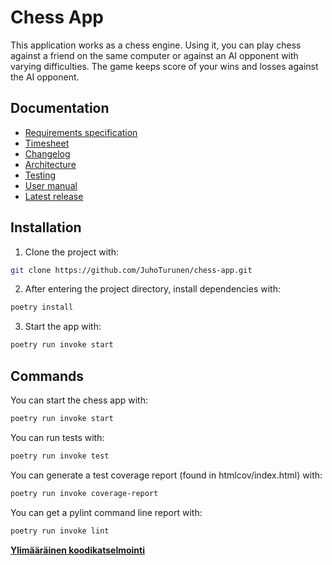 # Chess App

This application works as a chess engine. Using it, you can play chess against a friend on the same computer or against an AI opponent with varying difficulties. The game keeps score of your wins and losses against the AI opponent.

## Documentation
- [Requirements specification](https://github.com/JuhoTurunen/ot-harjoitustyo/blob/main/documentation/requirements_specification.md)
- [Timesheet](https://github.com/JuhoTurunen/ot-harjoitustyo/blob/main/documentation/timesheet.md)
- [Changelog](https://github.com/JuhoTurunen/ot-harjoitustyo/blob/main/documentation/changelog.md)
- [Architecture](https://github.com/JuhoTurunen/ot-harjoitustyo/blob/main/documentation/architecture.md)
- [Testing](https://github.com/JuhoTurunen/ot-harjoitustyo/blob/main/documentation/testing.md)
- [User manual](https://github.com/JuhoTurunen/ot-harjoitustyo/blob/main/documentation/user_manual.md)
- [Latest release](https://github.com/JuhoTurunen/chess-app/releases/tag/week6)


## Installation

1. Clone the project with:

```bash
git clone https://github.com/JuhoTurunen/chess-app.git
```

2. After entering the project directory, install dependencies with:
   
```bash
poetry install
```

3. Start the app with:

```bash
poetry run invoke start
```

## Commands

You can start the chess app with:

```bash
poetry run invoke start
```

You can run tests with:

```bash
poetry run invoke test
```

You can generate a test coverage report (found in htmlcov/index.html) with:

```bash
poetry run invoke coverage-report
```

You can get a pylint command line report with:

```bash
poetry run invoke lint
```

[**Ylimääräinen koodikatselmointi**](https://github.com/imsyc75/ot-harjoitustyo/issues/1)
